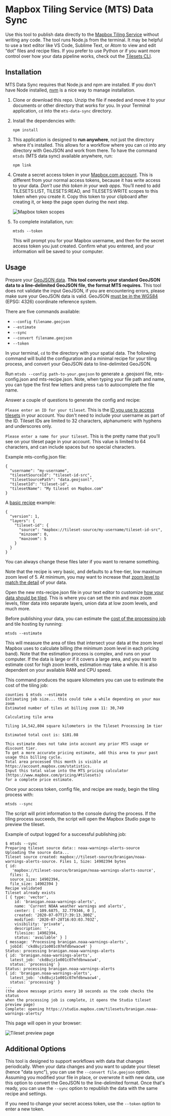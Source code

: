 # Mapbox Tiling Service (MTS) Data Sync

Use this tool to publish data directly to the [Mapbox Tiling Service](https://docs.mapbox.com/mapbox-tiling-service/overview/) without writing any code. The tool runs Node.js from the terminal. It may be helpful to use a text editor like VS Code, Sublime Text, or Atom to view and edit “dot” files and recipe files. If you prefer to use Python or if you want more control over how your data pipeline works, check out the [Tilesets CLI](https://docs.mapbox.com/mapbox-tiling-service/overview/#tilesets-cli).

## Installation

MTS Data Sync requires that Node.js and npm are installed. If you don't have Node installed, [nvm](https://github.com/nvm-sh/nvm) is a nice way to manage installation.

1. Clone or download this repo. Unzip the file if needed and move it to your documents or other directory that works for you. In your Terminal application, `cd` into the `mts-data-sync` directory.

2. Install the dependencies with:

   `npm install`

3. This application is designed to **run anywhere**, not just the directory where it's installed. This allows for a workflow where you can `cd` into any directory with GeoJSON and work from there. To have the command `mtsds` (MTS data sync) available anywhere, run:

   `npm link`

4. Create a secret access token in your [Mapbox.com account](https://account.mapbox.com/access-tokens/). This is different from your normal access tokens, because it has write access to your data. *Don’t use this token in your web apps*. You’ll need to add TILESETS:LIST, TILESETS:READ, and TILESETS:WRITE scopes to this token when you create it. Copy this token to your clipboard after creating it, or keep the page open during the next step. 

   ![Mapbox token scopes](./assets/token-scope.png)

5. To complete installation, run:

   `mtsds --token`

   This will prompt you for your Mapbox username, and then for the secret access token you just created. Confirm what you entered, and your information will be saved to your computer.

## Usage

Prepare your [GeoJSON data](https://docs.mapbox.com/mapbox-tiling-service/overview/tileset-sources/). **This tool converts your standard GeoJSON data to a line-delimited GeoJSON file, the format MTS requires.** This tool does not validate the input GeoJSON, if you are encountering errors, please make sure your GeoJSON data is valid. GeoJSON [must be in the WGS84](https://tools.ietf.org/html/rfc7946#section-4) (EPSG: 4326) coordinate reference system.

There are five commands available:

- `--config filename.geojson`
- `--estimate`
- `--sync`
- `--convert filename.geojson`
- `--token`

In your terminal, `cd` to the directory with your spatial data. The following command will build the configuration and a minimal recipe for your tiling process, and convert your GeoJSON data to line-delimited GeoJSON.

Run `mtsds --config path-to-your.geojson` to generate a .geojsonl file, mts-config.json and mts-recipe.json. Note, when typing your file path and name, you can type the first few letters and press `tab` to autocomplete the file name.

Answer a couple of questions to generate the config and recipe:

`Please enter an ID for your tileset`. This is the [ID you use to access tilesets](https://docs.mapbox.com/help/glossary/tileset-id/) in your account. You don't need to include your username as part of the ID. Tileset IDs are limited to 32 characters, alphanumeric with hyphens and underscores only.

`Please enter a name for your tileset`. This is the pretty name that you'll see on your tileset page in your account. This value is limited to 64 characters, and can include spaces but no special characters.

Example mts-config.json file:

```
{
  "username": "my-username",
  "tilesetSourceId": "tileset-id-src",
  "tilesetSourcePath": "data.geojsonl",
  "tilesetId": "tileset-id",
  "tilesetName": "My tileset on Mapbox.com"
}
```

A [basic recipe](https://docs.mapbox.com/mapbox-tiling-service/overview/tileset-recipes/) example:

```
{
  "version": 1,
  "layers": {
    "tileset-id": {
      "source": "mapbox://tileset-source/my-username/tileset-id-src",
      "minzoom": 0,
      "maxzoom": 5
    }
  }
}
```

You can always change these files later if you want to rename something. 

Note that the recipe is very basic, and defaults to a free-tier, low maximum zoom level of 5. At minimum, you may want to increase that [zoom level to match the detail](https://docs.mapbox.com/mapbox-tiling-service/overview/#precision-levels-and-square-kilometers) of your data.

Open the new mts-recipe.json file in your text editor to customize [how your data should be tiled](https://docs.mapbox.com/mapbox-tiling-service/examples/). This is where you can set the min and max zoom levels, filter data into separate layers, union data at low zoom levels, and much more. 

Before publishing your data, you can estimate the [cost of the processing job](https://docs.mapbox.com/mapbox-tiling-service/guides/pricing/) and tile hosting by running:

`mtsds --estimate`

This will measure the area of tiles that intersect your data at the zoom level Mapbox uses to calculate billing (the minimum zoom level in each pricing band). Note that the estimation process is complex, and runs on your computer. If the data is large or if it covers a large area, and you want to estimate cost for high zoom levels, estimation may take a while. It is also dependent on your available RAM and CPU speed.

This command produces the square kilometers you can use to estimate the cost of the tiling job:

```
counties $ mtsds --estimate
Estimating job size... this could take a while depending on your max zoom
Estimated number of tiles at billing zoom 11: 30,749

Calculating tile area

Tiling 14,542,804 square kilometers in the Tileset Processing 1m tier

Estimated total cost is: $101.08

This estimate does not take into account any prior MTS usage or discount tier.
To get a more accurate pricing estimate, add this area to your past usage this billing cycle.
Total area processed this month is visible at https://account.mapbox.com/statistics.
Input this total value into the MTS pricing calculator (https://www.mapbox.com/pricing/#tilesets)
for a complete price estimate.
```

Once your access token, config file, and recipe are ready, begin the tiling process with:

`mtsds --sync`

The script will print information to the console during the process. If the tiling process succeeds, the script will open the Mapbox Studio page to preview the tileset.

Example of output logged for a successful publishing job:

```
$ mtsds --sync
Preparing tileset source data:: noaa-warnings-alerts-source
Uploading the source data...
Tileset source created: mapbox://tileset-source/branigan/noaa-warnings-alerts-source. Files 1, Size: 14902394 bytes
{ id:
   'mapbox://tileset-source/branigan/noaa-warnings-alerts-source',
  files: 1,
  source_size: 14902394,
  file_size: 14902394 }
Recipe validated
Tileset already exists
[ { type: 'vector',
    id: 'branigan.noaa-warnings-alerts',
    name: 'Current NOAA weather warnings and alerts',
    center: [ -109.6875, 32.779346, 0 ],
    created: '2020-07-07T17:39:13.300Z',
    modified: '2020-07-28T16:03:03.703Z',
    visibility: 'private',
    description: '',
    filesize: 14902394,
    status: 'available' } ]
{ message: 'Processing branigan.noaa-warnings-alerts',
  jobId: 'ckd8ujz1o001c07mfdbnwacw4' }
Status: processing branigan.noaa-warnings-alerts
{ id: 'branigan.noaa-warnings-alerts',
  latest_job: 'ckd8ujz1o001c07mfdbnwacw4',
  status: 'processing' }
Status: processing branigan.noaa-warnings-alerts
{ id: 'branigan.noaa-warnings-alerts',
  latest_job: 'ckd8ujz1o001c07mfdbnwacw4',
  status: 'processing' }
... 
(the above message prints every 10 seconds as the code checks the status
when the processing job is complete, it opens the Studio tileset preview page)
Complete: opening https://studio.mapbox.com/tilesets/branigan.noaa-warnings-alerts/
```

This page will open in your browser:

![Tileset preview page](./assets/tileset-preview.png)

## Additional Options

This tool is designed to support workflows with data that changes periodically. When your data changes and you want to update your tileset (hence "data sync"), you can use the `--convert file.geojson` option. Assuming you modified your file in place, or overwrote it with new data, use this option to convert the GeoJSON to the line-delimited format. Once that's ready, you can use the `--sync` option to republish the data with the same recipe and settings.

If you need to change your secret access token, use the `--token` option to enter a new token.
